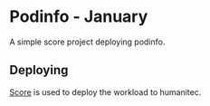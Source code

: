 # Podinfo - January

A simple score project deploying podinfo.

## Deploying

[Score](https://score.dev/) is used to deploy the workload to humanitec.
